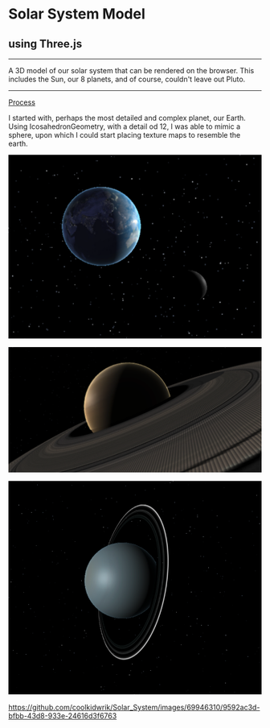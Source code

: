 # Solar System Model
## using Three.js
****
A 3D model of our solar system that can be rendered on the browser. This includes the Sun, our 8 planets, and of course, couldn't leave out Pluto.

***
<ins>Process</ins>


I started with, perhaps the most detailed and complex planet, our Earth. Using IcosahedronGeometry, with a detail od 12, I was able to mimic a sphere, upon which I could start placing texture maps to resemble the earth. 

![Earth and Moon model](./images/earth_moon.png)


![Saturn model](./images/Saturn.png)

![Uranus model](./images/Uranus.png)




https://github.com/coolkidwrik/Solar_System/images/69946310/9592ac3d-bfbb-43d8-933e-24616d3f6763

